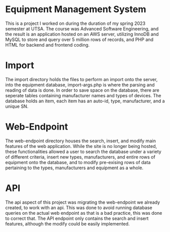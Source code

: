 # Equipment Management System
This is a project I worked on during the duration of my spring 2023 semester at UTSA. The course was Advanced Software Engineering, and the result is an application hosted on an AWS server, utilizing InnoDB and MySQL to store and query over 5 million rows of records, and PHP and HTML for backend and frontend coding.
# Import
The import directory holds the files to perform an import onto the server, into the equipment database, import-args.php is where the parsing and reading of data is done. In order to save space on the database, there are seperate tables containing manufacturer names and types of devices. The database holds an item, each item has an auto-id, type, manufacturer, and a unique SN. 
# Web-Endpoint
The web-endpoint directory houses the search, insert, and modify main features of the web application. While the site is no longer being hosted, these functionalities allowed a user to search the database under a variety of different criteria, insert new types, manufacturers, and entire rows of equipment onto the database, and to modify pre-exising rows of data pertaining to the types, manufacturers and equipment as a whole. 
# API
The api aspect of this project was migrating the web-endpoint we already created, to work with an api. This was done to avoid running database queries on the actual web endpoint as that is a bad practice, this was done to correct that. The API endpoint only contains the search and insert features, although the modify could be easily implemented.
